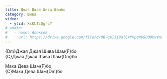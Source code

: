 ```yaml
---
title: Джая Джая Шива Шамбо
category: Шива
video:
  - ytid: KxKLTiQg-cY
# audio:
#   - name: Алексей
#     url: https://drive.google.com/file/d/0B-qeI3j8alCxYVpqWV9DUDhwYnc/view?usp=sharing
---
```

{Dm}Джая Джая Шива Шам{F}бо  
{C}Джая Джая Шива Шам{Dm}бо

Маха Дева Шам{F}бо  
{C}Маха Дева Шам{Dm}бо
